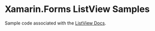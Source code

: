 # Xamarin.Forms ListView Samples

Sample code associated with the [ListView Docs](https://docs.microsoft.com/xamarin/xamarin-forms/user-interface/listview/).

